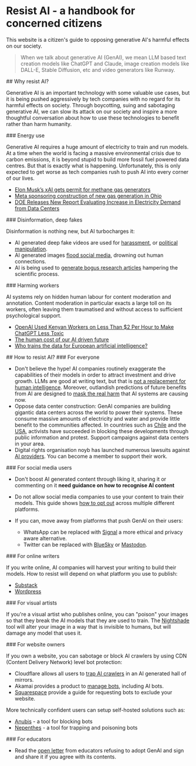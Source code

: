 # Resist AI - a handbook for concerned citizens

This website is a citizen's guide to opposing generative AI's harmful effects on our society.

> When we talk about generative AI (GenAI), we mean LLM based text creation models like ChatGPT and Claude, image creation models like DALL-E, Stable Diffusion, etc and video generators like Runway.

<a name="why">
## Why resist AI?
</a>

Generative AI is an important technology with some valuable use cases, but it is being pushed aggressively by tech companies with no regard for its harmful effects on society. Through boycotting, suing and sabotaging generative AI, we can slow its attack on our society and inspire a more thoughtful conversation about how to use these technologies to benefit rather than harm humanity.

<a name="why-energy">
### Energy use
</a>

Generative AI requires a huge amount of electricity to train and run models. At a time when the world is facing a massive environmental crisis due to carbon emissions, it is beyond stupid to build more fossil fuel powered data centres. But that is exactly what is happening. Unfortunately, this is only expected to get worse as tech companies rush to push AI into every corner of our lives.

- [Elon Musk’s xAI gets permit for methane gas generators](https://www.theguardian.com/us-news/2025/jul/03/elon-musk-xai-pollution-memphis)
- [Meta sponsoring construction of new gas generation in Ohio](https://www.datacenterdynamics.com/en/news/ohio-regulators-approve-construction-of-200mw-gas-power-plant-to-serve-meta-data-center-in-new-albany-ohio/)
- [DOE Releases New Report Evaluating Increase in Electricity Demand from Data Centers](https://www.energy.gov/articles/doe-releases-new-report-evaluating-increase-electricity-demand-data-centers)

<a name="why-disinfo">
### Disinformation, deep fakes
</a>

Disinformation is nothing new, but AI turbocharges it:

- AI generated deep fake videos are used for [harassment](https://www.esafety.gov.au/newsroom/blogs/deepfake-damage-in-schools-how-ai-generated-abuse-is-disrupting-students-families-and-school-communities), or [political manipulation](https://www.npr.org/2024/12/21/nx-s1-5220301/deepfakes-memes-artificial-intelligence-elections).
- AI generated images [flood social media](https://theconversation.com/what-is-ai-slop-why-you-are-seeing-more-fake-photos-and-videos-in-your-social-media-feeds-255538), drowning out human connections.
- AI is being used to [generate bogus research articles](https://journals.plos.org/plosbiology/article?id=10.1371/journal.pbio.3003152#sec008) hampering the scientific process.
<!-- - AI hallucinations more generally - causing harm etc, look for a source -->

<a name="why-workers">
### Harming workers
</a>

AI systems rely on hidden human labour for content moderation and annotation. Content moderation in particular exacts a large toll on its workers, often leaving them traumatised and without access to sufficient psychological support.

- [OpenAI Used Kenyan Workers on Less Than $2 Per Hour to Make ChatGPT Less Toxic](https://time.com/6247678/openai-chatgpt-kenya-workers/)
- [The human cost of our AI driven future](https://www.noemamag.com/the-human-cost-of-our-ai-driven-future/)
- [Who trains the data for European artificial intelligence?](https://hal.science/hal-04662589/document)

<a name="how">
## How to resist AI?
</a>

<a name="how-everyone">
### For everyone
</a>

- Don't believe the hype! AI companies routinely exaggerate the capabilities of their models in order to attract investment and drive growth. LLMs are good at writing text, but that is [not a replacement for human intelligence](https://www.theguardian.com/commentisfree/2025/jun/10/billion-dollar-ai-puzzle-break-down). Moreover, outlandish predictions of future benefits from AI are designed to [mask the real harm](https://www.fastcompany.com/91339834/ai-hype-dark-facts) that AI systems are causing now.
- Oppose data center construction: GenAI companies are building gigantic data centers across the world to power their systems. These consume massive amounts of electricity and water and provide little benefit to the communities affected. In countries such as [Chile](https://www.disconnect.blog/p/how-to-stop-a-data-center) and the [USA](https://www.datacenterwatch.org/report), activists have succeeded in blocking these developments through public information and protest. Support campaigns against data centers in your area.
- Digital rights organisation noyb has launched numerous lawsuits against [AI providers](https://noyb.eu/en/project/artificial-intelligence). You can become a member to support their work.

<a name="how-some">
### For social media users
</a>

- Don't boost AI generated content through liking it, sharing it or commenting on it **need guidance on how to recognise AI content**
- Do not allow social media companies to use your content to train their models. This guide shows [how to opt out](https://www.techtarget.com/whatis/feature/How-to-opt-out-of-AI-training-across-social-media-platforms) across multiple different platforms.

- If you can, move away from platforms that push GenAI on their users:
  - WhatsApp can be replaced with [Signal](https://signal.org/) a more ethical and privacy aware alternative.
  - Twitter can be replaced with [BlueSky](https://bsky.app/) or [Mastodon](https://mastodon.social/).

<a name="how-writers">
### For online writers
</a>

If you write online, AI companies will harvest your writing to build their models. How to resist will depend on what platform you use to publish:

- [Substack](https://support.substack.com/hc/en-us/articles/20382615953556-How-can-I-block-AI-from-using-my-Substack-publication-to-train-their-models)
- [Wordpress](https://wordpress.com/blog/2024/02/27/more-control-over-the-content-you-share/)

<a name="how-artists">
### For visual artists
</a>

If you're a visual artist who publishes online, you can "poison" your images so that they break the AI models that they are used to train.
The [Nightshade](https://nightshade.cs.uchicago.edu/whatis.html) tool will alter your image in a way that is invisible to humans, but will damage any model that uses it.

<a name="how-websites">
### For website owners
</a>

If you own a website, you can sabotage or block AI crawlers by using CDN (Content Delivery Network) level bot protection:

- Cloudflare allows all users to [trap AI crawlers](https://blog.cloudflare.com/ai-labyrinth/) in an AI generated hall of mirrors.
- Akamai provides a product to [manage bots](https://www.akamai.com/products/bot-manager#accordion-7d993699c3-item-2658329830), including AI bots.
- [Squarespace](https://support.squarespace.com/hc/en-us/articles/360022347072-Request-that-AI-models-exclude-your-site) provide a guide for requesting bots to exclude your website.

More technically confident users can setup self-hosted solutions such as:

- [Anubis](https://anubis.techaro.lol/) - a tool for blocking bots
- [Nepenthes](https://zadzmo.org/code/nepenthes/) - a tool for trapping and poisoning bots

<a name="how-educators">
### For educators
</a>

- Read the [open letter](https://openletter.earth/an-open-letter-from-educators-who-refuse-the-call-to-adopt-genai-in-education-cb4aee75) from educators refusing to adopt GenAI and sign and share it if you agree with its contents.
